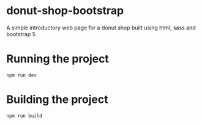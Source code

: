 # donut-shop-bootstrap
A simple introductory web page for a donut shop built using html, sass and bootstrap 5

# Running the project
`npm run dev`

# Building the project
`npm run build`
